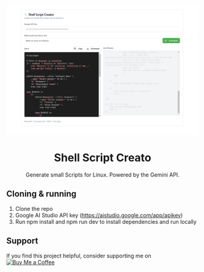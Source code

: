 ![Screenshot](https://github.com/CyberXcyborg/Shell-Script-Creator/blob/main/2.png)

<h1 align="center">Shell Script Creato</h1>
</a>

<p align="center">
  Generate small Scripts for Linux. Powered by the Gemini API.
</p>

## Cloning & running

1. Clone the repo
2. Google AI Studio API key (https://aistudio.google.com/app/apikey) 
3. Run npm install and npm run dev to install dependencies and run locally

## Support

If you find this project helpful, consider supporting me on [![Buy Me a Coffee](https://www.buymeacoffee.com/assets/img/custom_images/orange_img.png)](https://www.buymeacoffee.com/cyberxcyborg)
